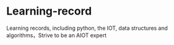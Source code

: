 # Learning-record
 Learning records, including python, the IOT, data structures and algorithms，Strive to be an AIOT expert
